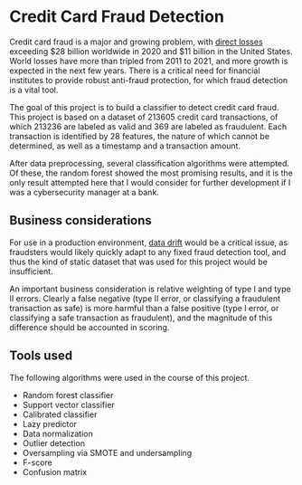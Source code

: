 # Credit Card Fraud Detection

Credit card fraud is a major and growing problem, with [direct losses](https://chargebacks911.com/credit-card-fraud-statistics/) exceeding $28 billion worldwide in 2020 and $11 billion in the United States. World losses have more than tripled from 2011 to 2021, and more growth is expected in the next few years. There is a critical need for financial institutes to provide robust anti-fraud protection, for which fraud detection is a vital tool.

The goal of this project is to build a classifier to detect credit card fraud. This project is based on a dataset of 213605 credit card transactions, of which 213236 are labeled as valid and 369 are labeled as fraudulent. Each transaction is identified by 28 features, the nature of which cannot be determined, as well as a timestamp and a transaction amount.

After data preprocessing, several classification algorithms were attempted. Of these, the random forest showed the most promising results, and it is the only result attempted here that I would consider for further development if I was a cybersecurity manager at a bank.

## Business considerations

For use in a production environment, [data drift](https://www.sciencedirect.com/science/article/pii/S1319157822004062) would be a critical issue, as fraudsters would likely quickly adapt to any fixed fraud detection tool, and thus the kind of static dataset that was used for this project would be insufficient.

An important business consideration is relative weighting of type I and type II errors. Clearly a false negative (type II error, or classifying a fraudulent transaction as safe) is more harmful than a false positive (type I error, or classifying a safe transaction as fraudulent), and the magnitude of this difference should be accounted in scoring.

## Tools used

The following algorithms were used in the course of this project.

- Random forest classifier
- Support vector classifier
- Calibrated classifier
- Lazy predictor
- Data normalization
- Outlier detection
- Oversampling via SMOTE and undersampling
- F-score
- Confusion matrix